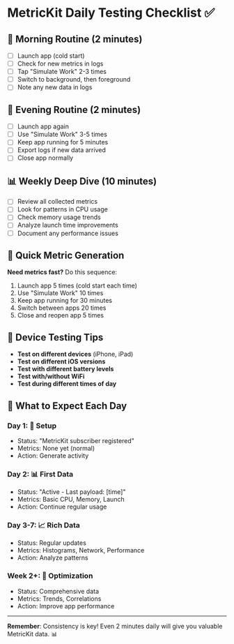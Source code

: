# MetricKit Daily Testing Checklist ✅

## 🌅 Morning Routine (2 minutes)
- [ ] Launch app (cold start)
- [ ] Check for new metrics in logs
- [ ] Tap "Simulate Work" 2-3 times
- [ ] Switch to background, then foreground
- [ ] Note any new data in logs

## 🌆 Evening Routine (2 minutes)
- [ ] Launch app again
- [ ] Use "Simulate Work" 3-5 times
- [ ] Keep app running for 5 minutes
- [ ] Export logs if new data arrived
- [ ] Close app normally

## 📊 Weekly Deep Dive (10 minutes)
- [ ] Review all collected metrics
- [ ] Look for patterns in CPU usage
- [ ] Check memory usage trends
- [ ] Analyze launch time improvements
- [ ] Document any performance issues

## 🎯 Quick Metric Generation
**Need metrics fast?** Do this sequence:
1. Launch app 5 times (cold start each time)
2. Use "Simulate Work" 10 times
3. Keep app running for 30 minutes
4. Switch between apps 20 times
5. Close and reopen app 5 times

## 📱 Device Testing Tips
- **Test on different devices** (iPhone, iPad)
- **Test on different iOS versions**
- **Test with different battery levels**
- **Test with/without WiFi**
- **Test during different times of day**

## 🔔 What to Expect Each Day

### Day 1: 📍 Setup
- Status: "MetricKit subscriber registered"
- Metrics: None yet (normal)
- Action: Generate activity

### Day 2: 📊 First Data
- Status: "Active - Last payload: [time]"
- Metrics: Basic CPU, Memory, Launch
- Action: Continue regular usage

### Day 3-7: 📈 Rich Data
- Status: Regular updates
- Metrics: Histograms, Network, Performance
- Action: Analyze patterns

### Week 2+: 🎯 Optimization
- Status: Comprehensive data
- Metrics: Trends, Correlations
- Action: Improve app performance

---

**Remember**: Consistency is key! Even 2 minutes daily will give you valuable MetricKit data. 📊
